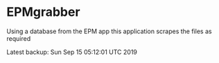 # EPMgrabber
Using a database from the EPM app this application scrapes the files as required


Latest backup: Sun Sep 15 05:12:01 UTC 2019

